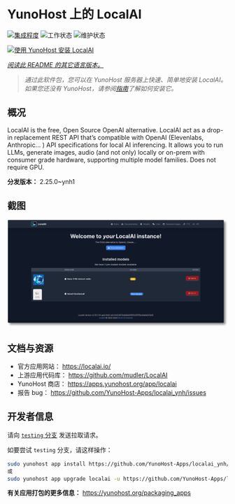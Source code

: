 <!--
注意：此 README 由 <https://github.com/YunoHost/apps/tree/master/tools/readme_generator> 自动生成
请勿手动编辑。
-->

# YunoHost 上的 LocalAI

[![集成程度](https://apps.yunohost.org/badge/integration/localai)](https://ci-apps.yunohost.org/ci/apps/localai/)
![工作状态](https://apps.yunohost.org/badge/state/localai)
![维护状态](https://apps.yunohost.org/badge/maintained/localai)

[![使用 YunoHost 安装 LocalAI](https://install-app.yunohost.org/install-with-yunohost.svg)](https://install-app.yunohost.org/?app=localai)

*[阅读此 README 的其它语言版本。](./ALL_README.md)*

> *通过此软件包，您可以在 YunoHost 服务器上快速、简单地安装 LocalAI。*  
> *如果您还没有 YunoHost，请参阅[指南](https://yunohost.org/install)了解如何安装它。*

## 概况

LocalAI is the free, Open Source OpenAI alternative. LocalAI act as a drop-in replacement REST API that’s compatible with OpenAI (Elevenlabs, Anthropic... ) API specifications for local AI inferencing. It allows you to run LLMs, generate images, audio (and not only) locally or on-prem with consumer grade hardware, supporting multiple model families. Does not require GPU.


**分发版本：** 2.25.0~ynh1

## 截图

![LocalAI 的截图](./doc/screenshots/331878853-20b5ccd2-8393-44f0-aaf6-87a23806381e.png)

## 文档与资源

- 官方应用网站： <https://localai.io/>
- 上游应用代码库： <https://github.com/mudler/LocalAI>
- YunoHost 商店： <https://apps.yunohost.org/app/localai>
- 报告 bug： <https://github.com/YunoHost-Apps/localai_ynh/issues>

## 开发者信息

请向 [`testing` 分支](https://github.com/YunoHost-Apps/localai_ynh/tree/testing) 发送拉取请求。

如要尝试 `testing` 分支，请这样操作：

```bash
sudo yunohost app install https://github.com/YunoHost-Apps/localai_ynh/tree/testing --debug
或
sudo yunohost app upgrade localai -u https://github.com/YunoHost-Apps/localai_ynh/tree/testing --debug
```

**有关应用打包的更多信息：** <https://yunohost.org/packaging_apps>
